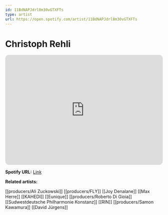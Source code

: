 ```yaml
---
id: 11BdNAPJdrl8m30vGTXFTs
type: artist
url: https://open.spotify.com/artist/11BdNAPJdrl8m30vGTXFTs
---
```

# Christoph Rehli

<iframe style="border-radius:12px" src="https://open.spotify.com/embed/artist/11BdNAPJdrl8m30vGTXFTs" width="100%" height="352" frameBorder="0" allowfullscreen="" allow="autoplay; clipboard-write; encrypted-media; fullscreen; picture-in-picture" loading="lazy"></iframe>

**Spotify URL:** [Link](https://open.spotify.com/artist/11BdNAPJdrl8m30vGTXFTs)

**Related artists:**

[[producers/Ali Zuckowski]]
[[producers/FLY]]
[[Joy Denalane]]
[[Max Herre]]
[[KAHEDI]]
[[Eunique]]
[[producers/Roberto Di Gioia]]
[[Sudwestdeutsche Philharmonie Konstanz]]
[[RIN]]
[[producers/Samon Kawamura]]
[[David Jürgens]]
